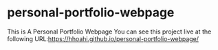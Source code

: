 # personal-portfolio-webpage
This is A Personal Portfolio Webpage You can see this project live at the following URL:https://hhoahi.github.io/personal-portfolio-webpage/
